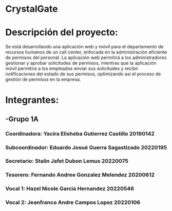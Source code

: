 # CrystalGate

# Descripción del proyecto:
Se está desarrollando una aplicación web y móvil para el departamento de recursos humanos de un call center, enfocada en la administración eficiente de permisos del personal. La aplicación web permitirá a los administradores gestionar y aprobar solicitudes de permisos, mientras que la aplicación móvil permitirá a los empleados enviar sus solicitudes y recibir notificaciones del estado de sus permisos, optimizando así el proceso de gestión de permisos en la empresa.

# Integrantes: 
 ## -Grupo 1A
 ### Coordinadora: Yacira Elisheba Gutierrez Castillo 20190142
 ### Subcoordinador: Eduardo Josué Guerra Sagastizado 20220195
 ### Secretario: Stalin Jafet Dubon Lemus 20220075
 ### Tesorero: Fernando Andree Gonzalez Melendez 20200612
 ### Vocal 1: Hazel Nicole Garcia Hernandez 20220546
 ### Vocal 2: Jeanfranco Andre Campos Lopez 20220106
